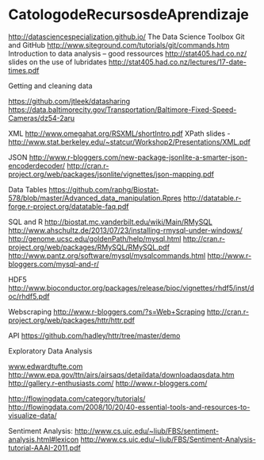 # CatologodeRecursosdeAprendizaje
http://datasciencespecialization.github.io/
The Data Science Toolbox
Git and GitHub
http://www.siteground.com/tutorials/git/commands.htm
Introduction to data analysis – good ressources
http://stat405.had.co.nz/
slides on the use of lubridates
http://stat405.had.co.nz/lectures/17-date-times.pdf


Getting and cleaning data

https://github.com/jtleek/datasharing
https://data.baltimorecity.gov/Transportation/Baltimore-Fixed-Speed-Cameras/dz54-2aru

XML
http://www.omegahat.org/RSXML/shortIntro.pdf
XPath slides - http://www.stat.berkeley.edu/~statcur/Workshop2/Presentations/XML.pdf

JSON
http://www.r-bloggers.com/new-package-jsonlite-a-smarter-json-encoderdecoder/
http://cran.r-project.org/web/packages/jsonlite/vignettes/json-mapping.pdf

Data Tables
https://github.com/raphg/Biostat-578/blob/master/Advanced_data_manipulation.Rpres
http://datatable.r-forge.r-project.org/datatable-faq.pdf

SQL and R
http://biostat.mc.vanderbilt.edu/wiki/Main/RMySQL
http://www.ahschultz.de/2013/07/23/installing-rmysql-under-windows/
http://genome.ucsc.edu/goldenPath/help/mysql.html
http://cran.r-project.org/web/packages/RMySQL/RMySQL.pdf
http://www.pantz.org/software/mysql/mysqlcommands.html
http://www.r-bloggers.com/mysql-and-r/

HDF5
http://www.bioconductor.org/packages/release/bioc/vignettes/rhdf5/inst/doc/rhdf5.pdf

Webscraping
http://www.r-bloggers.com/?s=Web+Scraping
http://cran.r-project.org/web/packages/httr/httr.pdf

API 
https://github.com/hadley/httr/tree/master/demo

Exploratory Data Analysis

www.edwardtufte.com
http://www.epa.gov/ttn/airs/airsaqs/detaildata/downloadaqsdata.htm
http://gallery.r-enthusiasts.com/
http://www.r-bloggers.com/


http://flowingdata.com/category/tutorials/
http://flowingdata.com/2008/10/20/40-essential-tools-and-resources-to-visualize-data/

Sentiment Analysis:
http://www.cs.uic.edu/~liub/FBS/sentiment-analysis.html#lexicon
http://www.cs.uic.edu/~liub/FBS/Sentiment-Analysis-tutorial-AAAI-2011.pdf

